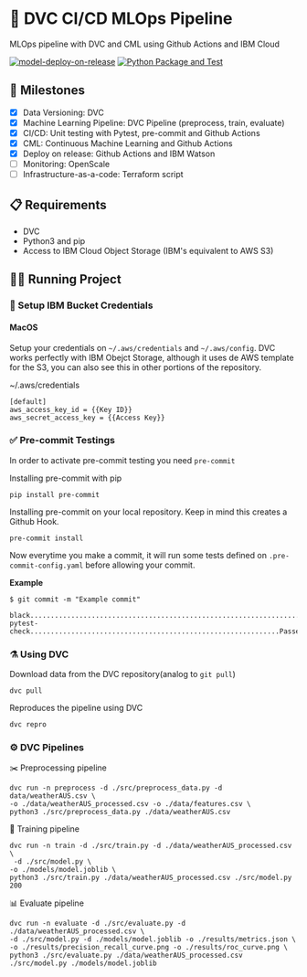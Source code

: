 # 🧬 DVC CI/CD MLOps Pipeline
MLOps pipeline with DVC and CML using Github Actions and IBM Cloud


[![model-deploy-on-release](https://github.com/MLOPsStudyGroup/dvc-gitactions/actions/workflows/deploy_on_release.yaml/badge.svg)](https://github.com/MLOPsStudyGroup/dvc-gitactions/actions/workflows/deploy_on_release.yaml)
[![Python Package and Test](https://github.com/MLOPsStudyGroup/dvc-gitactions/actions/workflows/test_on_push.yaml/badge.svg)](https://github.com/MLOPsStudyGroup/dvc-gitactions/actions/workflows/test_on_push.yaml)

## 🔰 Milestones
- [X] Data Versioning: DVC
- [X] Machine Learning Pipeline: DVC Pipeline (preprocess, train, evaluate)
- [X] CI/CD: Unit testing with Pytest, pre-commit and Github Actions
- [X] CML: Continuous Machine Learning and Github Actions
- [X] Deploy on release: Github Actions and IBM Watson
- [ ] Monitoring: OpenScale
- [ ] Infrastructure-as-a-code: Terraform script

## 📋 Requirements

* DVC
* Python3 and pip
* Access to IBM Cloud Object Storage (IBM's equivalent to AWS S3)

## 🏃🏻 Running Project

### 🔑 Setup IBM Bucket Credentials

#### MacOS
Setup your credentials on ```~/.aws/credentials``` and ```~/.aws/config```. DVC works perfectly with IBM Obejct Storage, although it uses de AWS template for the S3, you can also see this in other portions of the repository.


~/.aws/credentials

```credentials
[default]
aws_access_key_id = {{Key ID}}
aws_secret_access_key = {{Access Key}}
```


### ✅ Pre-commit Testings

In order to activate pre-commit testing you need ```pre-commit```

Installing pre-commit with pip
```
pip install pre-commit
```

Installing pre-commit on your local repository. Keep in mind this creates a Github Hook.
```
pre-commit install
```

Now everytime you make a commit, it will run some tests defined on ```.pre-commit-config.yaml``` before allowing your commit.

**Example**
```
$ git commit -m "Example commit"

black....................................................................Passed
pytest-check.............................................................Passed
```


### ⚗️ Using DVC

Download data from the DVC repository(analog to ```git pull```)
```
dvc pull
```

Reproduces the pipeline using DVC
```
dvc repro
```


### ⚙️ DVC Pipelines


✂️ Preprocessing pipeline
```
dvc run -n preprocess -d ./src/preprocess_data.py -d data/weatherAUS.csv \
-o ./data/weatherAUS_processed.csv -o ./data/features.csv \
python3 ./src/preprocess_data.py ./data/weatherAUS.csv
```


📘 Training pipeline
```
dvc run -n train -d ./src/train.py -d ./data/weatherAUS_processed.csv \
 -d ./src/model.py \
-o ./models/model.joblib \
python3 ./src/train.py ./data/weatherAUS_processed.csv ./src/model.py 200
```


📊 Evaluate pipeline
```
dvc run -n evaluate -d ./src/evaluate.py -d ./data/weatherAUS_processed.csv \
-d ./src/model.py -d ./models/model.joblib -o ./results/metrics.json \
-o ./results/precision_recall_curve.png -o ./results/roc_curve.png \
python3 ./src/evaluate.py ./data/weatherAUS_processed.csv ./src/model.py ./models/model.joblib
```

